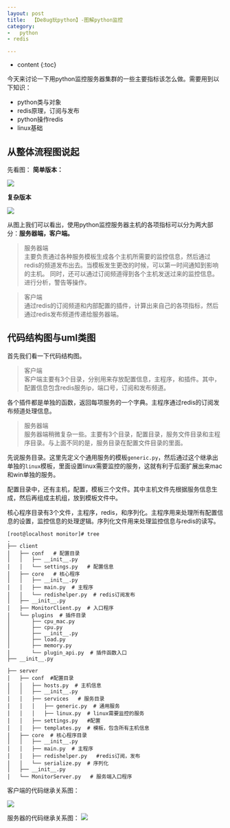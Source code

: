 ```yaml
---
layout: post
title:  【De8ug玩python】-图解python监控
category: 
-   python
- redis

---
```


* content
{:toc}

今天来讨论一下用python监控服务器集群的一些主要指标该怎么做。需要用到以下知识：

- python类与对象    
- redis原理，订阅与发布        
- python操作redis    
- linux基础    

## 从整体流程图说起

先看图：
**简单版本：**

![](http://7xio9f.com1.z0.glb.clouddn.com/pythonday12-monitor.png)    

**复杂版本**

![](http://7xio9f.com1.z0.glb.clouddn.com/python%E7%9B%91%E6%8E%A7%E6%B5%81%E7%A8%8B%E5%9B%BE%20(1).png)    

从图上我们可以看出，使用python监控服务器主机的各项指标可以分为两大部分：**服务器端，客户端。**

> 服务器端    
主要负责通过各种服务模板生成各个主机所需要的监控信息，然后通过redis的频道发布出去。当模板发生更改的时候，可以第一时间通知到影响的主机。
同时，还可以通过订阅频道得到各个主机发送过来的监控信息。进行分析，警告等操作。

> 客户端      
通过redis的订阅频道和内部配置的插件，计算出来自己的各项指标，然后通过redis发布频道传递给服务器端。



## 代码结构图与uml类图

首先我们看一下代码结构图。

> 客户端      
客户端主要有3个目录，分别用来存放配置信息，主程序，和插件。其中，配置信息包含redis服务ip，端口号，订阅和发布频道。

各个插件都是单独的函数，返回每项服务的一个字典。主程序通过redis的订阅发布频道处理信息。

> 服务器端    
服务器端稍微复杂一些。主要有3个目录，配置目录，服务文件目录和主程序目录。与上面不同的是，服务目录在配置文件目录的里面。

先说服务目录。这里先定义个通用服务的模板`generic.py`，然后通过这个继承出单独的`linux`模板，里面设置linux需要监控的服务，这就有利于后面扩展出来mac和win单独的服务。

配置目录中，还有主机，配置，模板三个文件。其中主机文件先根据服务信息生成，然后再组成主机组，放到模板文件中。

核心程序目录有3个文件，主程序，redis，和序列化。主程序用来处理所有配置信息的设置，监控信息的处理逻辑。序列化文件用来处理监控信息与redis的读写。

    [root@localhost monitor]# tree
    .
    ├── client
    │   ├── conf   # 配置目录
    │   │   ├── __init__.py
    │   │   └── settings.py   # 配置信息
    │   ├── core   # 核心程序
    │   │   ├── __init__.py
    │   │   ├── main.py  # 主程序
    │   │   └── redishelper.py  # redis订阅发布
    │   ├── __init__.py
    │   ├── MonitorClient.py  # 入口程序
    │   └── plugins  # 插件目录
    │       ├── cpu_mac.py
    │       ├── cpu.py
    │       ├── __init__.py
    │       ├── load.py
    │       ├── memory.py
    │       └── plugin_api.py  # 插件函数入口
    ├── __init__.py

    ├── server
    │   ├── conf  #配置目录
    │   │   ├── hosts.py  # 主机信息
    │   │   ├── __init__.py
    │   │   ├── services   # 服务目录
    │   │   │   ├── generic.py  # 通用服务
    │   │   │   ├── linux.py  # linux需要监控的服务
    │   │   ├── settings.py   #配置
    │   │   ├── templates.py  # 模板，包含所有主机信息
    │   ├── core  # 核心程序目录
    │   │   ├── __init__.py
    │   │   ├── main.py  # 主程序
    │   │   ├── redishelper.py   #redis订阅，发布
    │   │   └── serialize.py  # 序列化
    │   ├── __init__.py
    │   └── MonitorServer.py   # 服务端入口程序

客户端的代码继承关系图：

![](http://7xio9f.com1.z0.glb.clouddn.com/pythondiagram-client.png)    

服务器的代码继承关系图：
![](http://7xio9f.com1.z0.glb.clouddn.com/pythondiagram-server-all.png)    